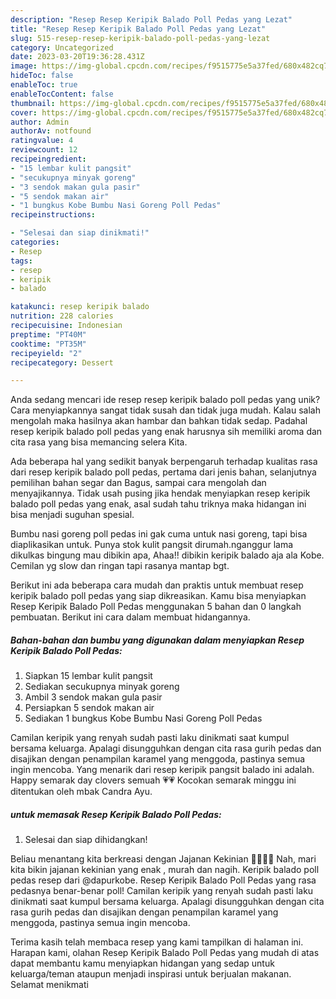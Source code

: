 ```yaml
---
description: "Resep Resep Keripik Balado Poll Pedas yang Lezat"
title: "Resep Resep Keripik Balado Poll Pedas yang Lezat"
slug: 515-resep-resep-keripik-balado-poll-pedas-yang-lezat
category: Uncategorized
date: 2023-03-20T19:36:28.431Z
image: https://img-global.cpcdn.com/recipes/f9515775e5a37fed/680x482cq70/resep-keripik-balado-poll-pedas-foto-resep-utama.jpg
hideToc: false
enableToc: true
enableTocContent: false
thumbnail: https://img-global.cpcdn.com/recipes/f9515775e5a37fed/680x482cq70/resep-keripik-balado-poll-pedas-foto-resep-utama.jpg
cover: https://img-global.cpcdn.com/recipes/f9515775e5a37fed/680x482cq70/resep-keripik-balado-poll-pedas-foto-resep-utama.jpg
author: Admin
authorAv: notfound
ratingvalue: 4
reviewcount: 12
recipeingredient:
- "15 lembar kulit pangsit"
- "secukupnya minyak goreng"
- "3 sendok makan gula pasir"
- "5 sendok makan air"
- "1 bungkus Kobe Bumbu Nasi Goreng Poll Pedas"
recipeinstructions:

- "Selesai dan siap dinikmati!"
categories:
- Resep
tags:
- resep
- keripik
- balado

katakunci: resep keripik balado 
nutrition: 228 calories
recipecuisine: Indonesian
preptime: "PT40M"
cooktime: "PT35M"
recipeyield: "2"
recipecategory: Dessert

---
```





Anda sedang mencari ide resep resep keripik balado poll pedas yang unik? Cara menyiapkannya sangat tidak susah dan tidak juga mudah. Kalau salah mengolah maka hasilnya akan hambar dan bahkan tidak sedap. Padahal resep keripik balado poll pedas yang enak harusnya sih memiliki aroma dan cita rasa yang bisa memancing selera Kita.





Ada beberapa hal yang sedikit banyak berpengaruh terhadap kualitas rasa dari resep keripik balado poll pedas, pertama dari jenis bahan, selanjutnya pemilihan bahan segar dan Bagus, sampai cara mengolah dan menyajikannya. Tidak usah pusing jika hendak menyiapkan resep keripik balado poll pedas yang enak,      asal sudah tahu triknya maka hidangan ini bisa menjadi suguhan spesial.














Bumbu nasi goreng poll pedas ini gak cuma untuk nasi goreng, tapi bisa diaplikasikan untuk. Punya stok kulit pangsit dirumah.nganggur lama dikulkas bingung mau dibikin apa, Ahaa!! dibikin keripik balado aja ala Kobe. Cemilan yg slow dan ringan tapi rasanya mantap bgt.






Berikut ini ada beberapa cara mudah dan praktis untuk membuat resep keripik balado poll pedas yang siap dikreasikan. Kamu bisa menyiapkan Resep Keripik Balado Poll Pedas menggunakan 5 bahan dan 0 langkah pembuatan. Berikut ini cara dalam membuat hidangannya.

<!--inarticleads1-->

##### Bahan-bahan dan bumbu yang digunakan dalam menyiapkan Resep Keripik Balado Poll Pedas:

1. Siapkan 15 lembar kulit pangsit
1. Sediakan secukupnya minyak goreng
1. Ambil 3 sendok makan gula pasir
1. Persiapkan 5 sendok makan air
1. Sediakan 1 bungkus Kobe Bumbu Nasi Goreng Poll Pedas


Camilan keripik yang renyah sudah pasti laku dinikmati saat kumpul bersama keluarga. Apalagi disungguhkan dengan cita rasa gurih pedas dan disajikan dengan penampilan karamel yang menggoda, pastinya semua ingin mencoba. Yang menarik dari resep keripik pangsit balado ini adalah. Happy semarak day clovers semuah 💗💗 Kocokan semarak minggu ini ditentukan oleh mbak Candra Ayu. 

<!--inarticleads2-->

#####  untuk memasak Resep Keripik Balado Poll Pedas:


1. Selesai dan siap dihidangkan!

Beliau menantang kita berkreasi dengan Jajanan Kekinian 💃🏻💃🏻 Nah, mari kita bikin jajanan kekinian yang enak , murah dan nagih. Keripik balado poll pedas resep dari @dapurkobe. Resep Keripik Balado Poll Pedas yang rasa pedasnya benar-benar poll! Camilan keripik yang renyah sudah pasti laku dinikmati saat kumpul bersama keluarga. Apalagi disungguhkan dengan cita rasa gurih pedas dan disajikan dengan penampilan karamel yang menggoda, pastinya semua ingin mencoba. 

Terima kasih telah membaca resep yang kami tampilkan di halaman ini. Harapan kami, olahan Resep Keripik Balado Poll Pedas yang mudah di atas dapat membantu kamu menyiapkan hidangan yang sedap untuk keluarga/teman ataupun menjadi inspirasi untuk berjualan makanan. Selamat menikmati
